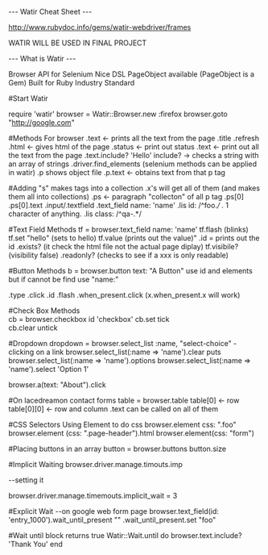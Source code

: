 --- Watir Cheat Sheet ---

http://www.rubydoc.info/gems/watir-webdriver/frames
  
WATIR WILL BE USED IN FINAL PROJECT

--- What is Watir ---

Browser API for Selenium
Nice DSL
PageObject available (PageObject is a Gem)
Built for Ruby
Industry Standard

#Start Watir

require 'watir'
browser = Watir::Browser.new :firefox
browser.goto "http://google.com"

#Methods For browser
  .text  <- prints all the text from the page
  .title
  .refresh
  .html <- gives html of the page
  .status <- print out status
  .text <- print out all the text from the page
  .text.include? 'Hello'
    include? -> checks a string with an array of strings 
	.driver.find_elements (selenium methods can be applied in watir)
  .p shows object file
  .p.text <- obtains text from that p tag

#Adding "s" makes tags into a collection 
  .x's will get all of them (and makes them all into collections)
  .ps <- paragraph "collecton" of all p tag
  .ps[0]
    .ps[0].text
  .input/.textfield
    .text_field name: 'name'
    .lis id: /^foo.*/ .* 1 character of anything.
    .lis class: /^qa-.*/
 
#Text Field Methods 
tf = browser.text_field name: 'name'
  tf.flash (blinks)
  tf.set "hello" (sets to hello)
  tf.value (prints out the value)"
  .id = prints out the id 
  .exists? (it check the html file not the actual page diplay)
  tf.visibile? (visibility false)
  .readonly? (checks to see if a xxx is only readable)

#Button Methods
b = browser.button text: "A Button"
  use id and elements but if cannot be find use "name:"
  
  .type
  .click
  .id
  .flash
  .when_present.click (x.when_present.x will work) 

#Check Box Methods  
cb = browser.checkbox id 'checkbox'
  cb.set tick  
  cb.clear untick

#Dropdown 
dropdown = browser.select_list :name, "select-choice"
-clicking on a link
  browser.select_list(:name => 'name').clear
  puts browser.select_list(:name => 'name').options
  browser.select_list(:name => 'name').select 'Option 1'

browser.a(text: "About").click

#On lacedreamon contact forms
table = browser.table
table[0] <- row 
table[0][0] <- row and column
  .text can be called on all of them

#CSS Selectors
Using Element to do css
browser.element css: ".foo"
browser.element (css: ".page-header").html
browser.element(css: "form")

#Placing buttons in an array
button = browser.buttons
button.size

#Implicit Waiting
browser.driver.manage.timouts.imp

--setting it

browser.driver.manage.timemouts.implicit_wait = 3


#Explicit Wait
--on google web form page
browser.text_field(id: 'entry_1000').wait_until_present
  "" .wait_until_present.set "foo" 

#Wait until block returns true
Watir::Wait.until do
  browser.text.include? 'Thank You'
end